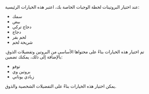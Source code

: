 عند اختيار البروتينات لخطة الوجبات الخاصة بك، اعتبر هذه الخيارات الرئيسية:
- سمك
- بيض
- دجاج تركي
- دجاج
- لحم بقر
- شريحة لحم

تم اختيار هذه الخيارات بناءً على محتواها الأساسي من البروتين وتفضيلات الذوق. بالإضافة إلى ذلك، يمكنك تضمين:
- توفو
- بروتين وي
- زبادي يوناني

يمكن اختيار هذه الخيارات بناءً على التفضيلات الشخصية والذوق.
